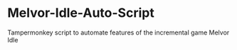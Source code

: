 # Melvor-Idle-Auto-Script
Tampermonkey script to automate features of the incremental game Melvor Idle
